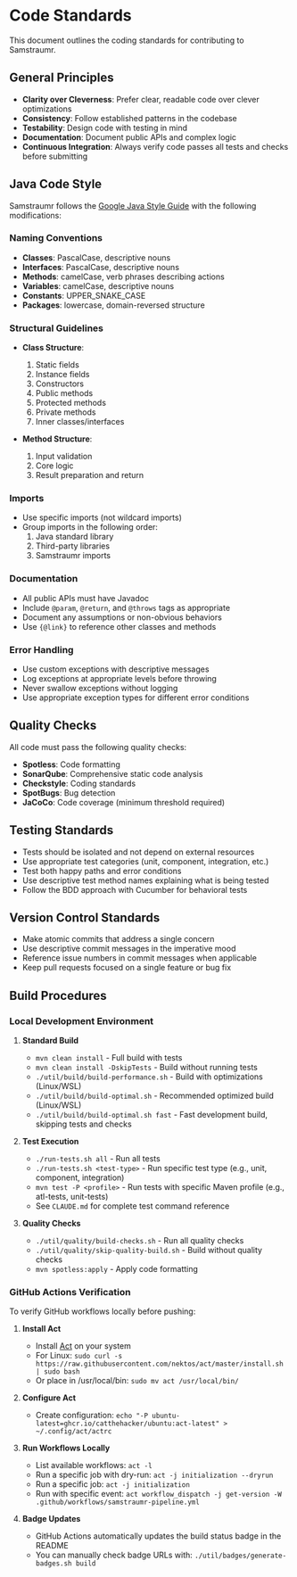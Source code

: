 # Code Standards

This document outlines the coding standards for contributing to Samstraumr.

## General Principles

- **Clarity over Cleverness**: Prefer clear, readable code over clever optimizations
- **Consistency**: Follow established patterns in the codebase
- **Testability**: Design code with testing in mind
- **Documentation**: Document public APIs and complex logic
- **Continuous Integration**: Always verify code passes all tests and checks before submitting

## Java Code Style

Samstraumr follows the [Google Java Style Guide](https://google.github.io/styleguide/javaguide.html) with the following modifications:

### Naming Conventions

- **Classes**: PascalCase, descriptive nouns
- **Interfaces**: PascalCase, descriptive nouns
- **Methods**: camelCase, verb phrases describing actions
- **Variables**: camelCase, descriptive nouns
- **Constants**: UPPER_SNAKE_CASE
- **Packages**: lowercase, domain-reversed structure

### Structural Guidelines

- **Class Structure**:
  1. Static fields
  2. Instance fields
  3. Constructors
  4. Public methods
  5. Protected methods
  6. Private methods
  7. Inner classes/interfaces

- **Method Structure**:
  1. Input validation
  2. Core logic
  3. Result preparation and return

### Imports

- Use specific imports (not wildcard imports)
- Group imports in the following order:
  1. Java standard library
  2. Third-party libraries
  3. Samstraumr imports

### Documentation

- All public APIs must have Javadoc
- Include `@param`, `@return`, and `@throws` tags as appropriate
- Document any assumptions or non-obvious behaviors
- Use `{@link}` to reference other classes and methods

### Error Handling

- Use custom exceptions with descriptive messages
- Log exceptions at appropriate levels before throwing
- Never swallow exceptions without logging
- Use appropriate exception types for different error conditions

## Quality Checks

All code must pass the following quality checks:

- **Spotless**: Code formatting
- **SonarQube**: Comprehensive static code analysis
- **Checkstyle**: Coding standards
- **SpotBugs**: Bug detection
- **JaCoCo**: Code coverage (minimum threshold required)

## Testing Standards

- Tests should be isolated and not depend on external resources
- Use appropriate test categories (unit, component, integration, etc.)
- Test both happy paths and error conditions
- Use descriptive test method names explaining what is being tested
- Follow the BDD approach with Cucumber for behavioral tests

## Version Control Standards

- Make atomic commits that address a single concern
- Use descriptive commit messages in the imperative mood
- Reference issue numbers in commit messages when applicable
- Keep pull requests focused on a single feature or bug fix

## Build Procedures

### Local Development Environment

1. **Standard Build**
   - `mvn clean install` - Full build with tests
   - `mvn clean install -DskipTests` - Build without running tests
   - `./util/build/build-performance.sh` - Build with optimizations (Linux/WSL)
   - `./util/build/build-optimal.sh` - Recommended optimized build (Linux/WSL)
   - `./util/build/build-optimal.sh fast` - Fast development build, skipping tests and checks

2. **Test Execution**
   - `./run-tests.sh all` - Run all tests
   - `./run-tests.sh <test-type>` - Run specific test type (e.g., unit, component, integration)
   - `mvn test -P <profile>` - Run tests with specific Maven profile (e.g., atl-tests, unit-tests)
   - See `CLAUDE.md` for complete test command reference

3. **Quality Checks**
   - `./util/quality/build-checks.sh` - Run all quality checks
   - `./util/quality/skip-quality-build.sh` - Build without quality checks
   - `mvn spotless:apply` - Apply code formatting

### GitHub Actions Verification

To verify GitHub workflows locally before pushing:

1. **Install Act**
   - Install [Act](https://github.com/nektos/act) on your system
   - For Linux: `sudo curl -s https://raw.githubusercontent.com/nektos/act/master/install.sh | sudo bash`
   - Or place in /usr/local/bin: `sudo mv act /usr/local/bin/`

2. **Configure Act**
   - Create configuration: `echo "-P ubuntu-latest=ghcr.io/catthehacker/ubuntu:act-latest" > ~/.config/act/actrc`

3. **Run Workflows Locally**
   - List available workflows: `act -l`
   - Run a specific job with dry-run: `act -j initialization --dryrun`
   - Run a specific job: `act -j initialization`
   - Run with specific event: `act workflow_dispatch -j get-version -W .github/workflows/samstraumr-pipeline.yml`

4. **Badge Updates**
   - GitHub Actions automatically updates the build status badge in the README
   - You can manually check badge URLs with: `./util/badges/generate-badges.sh build`